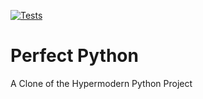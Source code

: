 [![Tests](https://github.com/shireenrao/perfect-python/workflows/Tests/badge.svg)](https://github.com/shireenrao/perfect-python/actions?workflow=Tests)

Perfect Python
==============

A Clone of the Hypermodern Python Project
